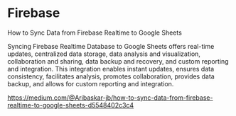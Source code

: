 # Firebase
How to Sync Data from Firebase Realtime to Google Sheets

Syncing Firebase Realtime Database to Google Sheets offers real-time updates, centralized data storage, data analysis and visualization, collaboration and sharing, data backup and recovery, and custom reporting and integration. This integration enables instant updates, ensures data consistency, facilitates analysis, promotes collaboration, provides data backup, and allows for custom reporting and integration.

https://medium.com/@Aribaskar-jb/how-to-sync-data-from-firebase-realtime-to-google-sheets-d5548402c3c4 
